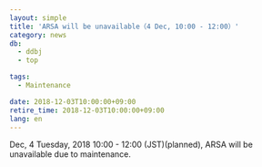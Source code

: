 ```yaml
---
layout: simple
title: 'ARSA will be unavailable（4 Dec, 10:00 - 12:00）'
category: news
db:
  - ddbj
  - top

tags:
  - Maintenance

date: 2018-12-03T10:00:00+09:00
retire_time: 2018-12-03T10:00:00+09:00
lang: en
---
```


<p>Dec, 4 Tuesday, 2018 10:00 - 12:00 (JST)(planned), ARSA will be unavailable due to maintenance.</p>
